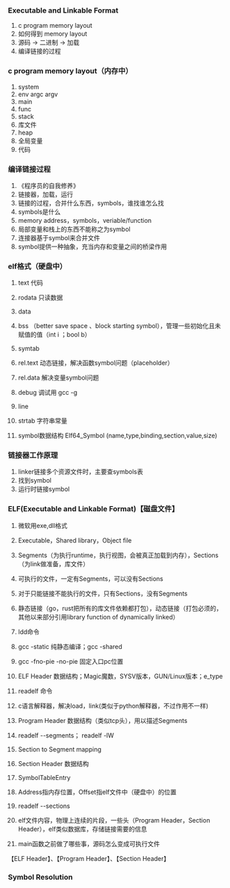 ### Executable and Linkable Format

1. c program memory layout
2. 如何得到 memory layout
3. 源码 -> 二进制 -> 加载
4. 编译链接的过程

### c program memory layout（内存中）

1. system
2. env argc argv
3. main
4. func
5. stack
6. 库文件
7. heap
8. 全局变量
9. 代码

### 编译链接过程

1. 《程序员的自我修养》
2. 链接器，加载，运行
3. 链接的过程，合并什么东西，symbols，谁找谁怎么找
4. symbols是什么
5. memory address，symbols，veriable/function
6. 局部变量和栈上的东西不能称之为symbol
7. 连接器基于symbol来合并文件 
8. symbol提供一种抽象，充当内存和变量之间的桥梁作用 

### elf格式（硬盘中）

1. text 代码
2. rodata 只读数据
3. data
4. bss （better save space 、block starting symbol），管理一些初始化且未赋值的值（int i ；bool b）
5. symtab 
6. rel.text 动态链接，解决函数symbol问题（placeholder）
7. rel.data 解决变量symbol问题
8. debug 调试用 gcc -g
9. line
10. strtab 字符串常量

11. symbol数据结构 Elf64_Symbol (name,type,binding,section,value,size)

### 链接器工作原理

1. linker链接多个资源文件时，主要查symbols表
2. 找到symbol
3. 运行时链接symbol

### ELF(Executable and Linkable Format)【磁盘文件】

1. 微软用exe,dll格式
2. Executable，Shared library，Object file
3. Segments（为执行runtime，执行视图，会被真正加载到内存），Sections（为link做准备，库文件）
4. 可执行的文件，一定有Segments，可以没有Sections
5. 对于只能链接不能执行的文件，只有Sections，没有Segments
6. 静态链接（go，rust把所有的库文件依赖都打包），动态链接（打包必须的，其他以来部分引用library function of dynamically linked）
7. ldd命令
8. gcc -static 纯静态编译；gcc -shared
9. gcc -fno-pie -no-pie 固定入口pc位置

10. ELF Header 数据结构；Magic魔数，SYSV版本，GUN/Linux版本；e_type
11. readelf 命令
12. c语言解释器，解决load，link(类似于python解释器，不过作用不一样)

13. Program Header 数据结构（类似tcp头），用以描述Segments
14. readelf --segments； readelf -lW
15. Section to Segment mapping

16. Section Header 数据结构
17. SymbolTableEntry
18. Address指内存位置，Offset指elf文件中（硬盘中）的位置
19. readelf --sections

20. elf文件内容，物理上连续的片段，一些头（Program Header，Section Header），elf类似数据库，存储链接需要的信息
21. main函数之前做了哪些事，源码怎么变成可执行文件

【ELF Header】、【Program Header】、【Section Header】

### Symbol Resolution



